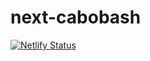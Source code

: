 # next-cabobash


[![Netlify Status](https://api.netlify.com/api/v1/badges/86e9638c-fc45-488b-87ad-a81f9d8a38aa/deploy-status)](https://app.netlify.com/sites/cabobash-next-test/deploys)
